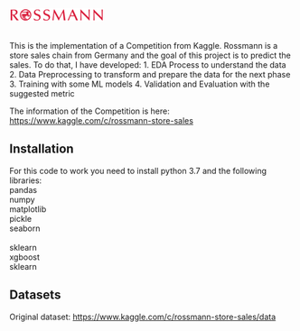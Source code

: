 ![Alt text](./img/Rossmann_Logo.svg.png?raw=true "Rossmann Stores Sales Prediction")


</br>
This is the implementation of a Competition from Kaggle.
Rossmann is a store sales chain from Germany and the goal of this project is to predict the sales.
To do that, I have developed:
  1. EDA Process to understand the data
  2. Data Preprocessing to transform and prepare the data for the next phase
  3. Training with some ML models
  4. Validation and Evaluation with the suggested metric
  
  The information of the Competition is here: https://www.kaggle.com/c/rossmann-store-sales
  
  ## Installation<a name="installation"></a>
  For this code to work you need to install python 3.7 and the following libraries: 
  <br>pandas
  <br>numpy
  <br>matplotlib 
  <br>pickle
  <br>seaborn  
  <br>sklearn
  <br>xgboost
  <br>sklearn

  
  ## Datasets<a name="datasets"></a>
  Original dataset: https://www.kaggle.com/c/rossmann-store-sales/data
